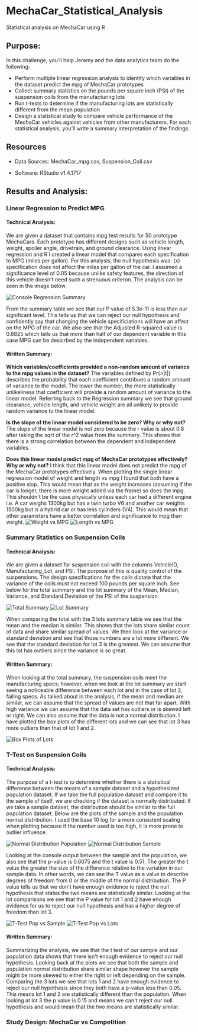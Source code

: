 # MechaCar_Statistical_Analysis
Statistical analysis on MechaCar using R

## Purpose:
In this challenge, you’ll help Jeremy and the data analytics team do the following:

* Perform multiple linear regression analysis to identify which variables in the dataset predict the mpg of MechaCar prototypes
* Collect summary statistics on the pounds per square inch (PSI) of the suspension coils from the manufacturing lots
* Run t-tests to determine if the manufacturing lots are statistically different from the mean population
* Design a statistical study to compare vehicle performance of the MechaCar vehicles against vehicles from other manufacturers. For each statistical analysis, you’ll write a summary interpretation of the findings.

## Resources
* Data Sources: 
MechaCar_mpg.csv, Suspension_Coil.csv

* Software: 
RStudio v1.4.1717

## Results and Analysis:

### Linear Regression to Predict MPG
#### Technical Analysis:
We are given a dataset that contains mpg test results for 50 prototype MechaCars. Each prototype has different designs such as vehicle length, weight, spoiler angle, drivetrain, and ground clearance. 
Using linear regression and R I created a linear model that compares each specification to MPG (miles per gallon). 
For this analysis, the null hypothesis was: 
(x) specification does not affect the miles per gallon of the car. I assumed a significance level of 0.05 because unlike safety features, the direction of this vehicle doesn't need such a strenuous criteron. The analysis can be seen in the image below. 

![Console Regression Summary](https://github.com/lo7kyle/MechaCar_Statistical_Analysis/blob/main/Resources/Linear_Regression_summary.PNG) 

From the summary table we see that our P value of 5.3e-11 is less than our significant level. This tells us that we can reject our null hypothesis and confidently say that changing the vehicle specificiations will have an affect on the MPG of the car. We also see that the Adjusted R-squared value is 0.6825 which tells us that more than half of our dependent variable in this case MPG can be desicrbed by the independent variables. 
 
#### Written Summary:
**Which variables/coefficients provided a non-random amount of variance to the mpg values in the dataset?**
The variables defined by Pr(>|t|) describes the probability that each coefficient contribues a random amount of variance to the model. The lower the number, the more statistically unlikeliness that coefficient will provide a random amount of variance to the linear model. Referring back to the Regression summary we see that ground clearance, vehicle length, and vehicle weight are all unlikely to provide random variance to the linear model. 

**Is the slope of the linear model considered to be zero? Why or why not?**
The slope of the linear model is not zero because the r value is about 0.8 after taking the sqrt of the r^2 value from the summary. This shows that there is a strong correlation between the dependent and independent variables. 

**Does this linear model predict mpg of MechaCar prototypes effectively? Why or why not?**
I think that this linear model does not predict the mpg of the MechaCar prototypes effectively. When plotting the single linear regression model of weight and length vs mpg I found that both have a positive slop. This would mean that as the weight increases (assuming if the car is longer, there is more weight added via the frame) so does the mpg. This shouldn't be the case physically unless each car had a different engine i.e. A car weighs 1300kg but has a twin turbo V6 and another car weights 1500kg but is a hybrid car or has less cylinders (V4). This would mean that other parameters have a better correlation and significance to mpg than weight. 
![Weight vs MPG](https://github.com/lo7kyle/MechaCar_Statistical_Analysis/blob/main/Resources/mpg%20vs%20weight.png) 
![Length vs MPG](https://github.com/lo7kyle/MechaCar_Statistical_Analysis/blob/main/Resources/mpg%20vs%20length.png) 

### Summary Statistics on Suspension Coils
#### Technical Analysis:
We are given a dataset for suspension coil with the columns VehicleID, Manufacturing_Lot, and PSI. The purpose of this is quality control of the suspensions. The design specifications for the coils dictate that the variance of the coils must not exceed 100 pounds per square inch. See below for the total summary and the lot summary of the Mean, Median, Variance, and Standard Deviation of the PSI of the suspension.

![Total Summary](https://github.com/lo7kyle/MechaCar_Statistical_Analysis/blob/main/Resources/total%20summary.PNG) 
![Lot Summary](https://github.com/lo7kyle/MechaCar_Statistical_Analysis/blob/main/Resources/Lot%20summary.PNG) 

When comparing the total with the 3 lots summary table we see that the mean and the median is similar. This shows that the lots share similar count of data and share similar spread of values. We then look at the variance or standard deviation and see that those numbers are a lot more different. We see that the standard deviation for lot 3 is the greatest. We can assume that this lot has outliers since the variance is so great. 

#### Written Summary:
When looking at the total summary, the suspension coils meet the manufacturing specs; however, when we look at the lot summary we start seeing a noticeable difference between each lot and in the case of lot 3, failing specs. As talked about in the analysis, if the mean and median are similar, we can assume that the spread of values are not that far apart. With high variance we can assume that the data set has outliers or is skewed left or right. We can also assume that the data is not a normal distribution. I have plotted the box plots of the different lots and we can see that lot 3 has more outliers than that of lot 1 and 2. 


![Box Plots of Lots](https://github.com/lo7kyle/MechaCar_Statistical_Analysis/blob/main/Resources/Boxplot%20of%20Lots.png) 


### T-Test on Suspension Coils
#### Technical Analysis:
The purpose of a t-test is to determine whether there is a statistical difference between the means of a sample dataset and a hypothesized population dataset. If we take the full population dataset and compare it to the sample of itself, we are checking if the dataset is normally distributed. If we take a sample dataset, the distribution should be similar to the full population dataset. Below are the plots of the sample and the population normal distribution. I used the base 10 log for a more consistent scaling when plotting because if the number used is too high, it is more prone to outlier influence.    

![Normal Distribution Population](https://github.com/lo7kyle/MechaCar_Statistical_Analysis/blob/main/Resources/NormalDistribution_full.png) 
![Normal Distribution Sample](https://github.com/lo7kyle/MechaCar_Statistical_Analysis/blob/main/Resources/NormalDistribution_sample.png) 

Looking at the console output between the sample and the population, we also see that the p-value is 0.6075 and the t value is 0.51. The greater the t value the greater the size of the difference relative to the variation in our sample data. In other words, we can see the T value as a value to describe degrees of freedom from 0 or the middle of the normal distribution. The P value tells us that we don't have enough evidence to reject the null hypothesis that states the two means are statistically similar. Looking at the lot comparisons we see that the P value for lot 1 and 2 have enough evidence for us to reject our null hypothesis and has a higher degree of freedom than lot 3. 


![T-Test Pop vs Sample](https://github.com/lo7kyle/MechaCar_Statistical_Analysis/blob/main/Resources/t-test_full_sample.PNG) 
![T-Test Pop vs Lots](https://github.com/lo7kyle/MechaCar_Statistical_Analysis/blob/main/Resources/lot_ttest.PNG) 

#### Written Summary:
Summarizing the analysis, we see that the t test of our sample and our population data shows that there isn't enough evidence to reject our null hypothesis. Looking back at the plots we see that both the sample and population normal distribution share similar shape however the sample might be more skewed to either the right or left depending on the sample. Comparing the 3 lots we see that lots 1 and 2 have enough evidence to reject our null hypothesis since they both have a p-value less than 0.05. This means lot 1 and 2 are statistically different than the population. When looking at lot 3 the p value is 0.15 and means we can't reject our null hypothesis and would mean that the two means are statistically similar.

### Study Design: MechaCar vs Competition

